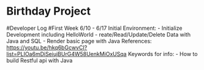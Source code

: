 # Birthday Project

#Developer Log
#First Week 6/10 - 6/17
  Initial Environment:
    - Initialize Development including HelloWorld
    - reate/Read/Update/Delete Data with Java and SQL
    - Render basic page with Java
  References:
    https://youtu.be/hkq6bGcwvCI?list=PLIOa6mDiSeiujBUrG4W58UenkMiOxUSqa
  Keywords for info:
    - How to build Restful api with Java

